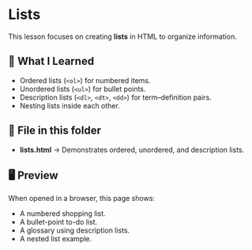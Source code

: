 # Lists

This lesson focuses on creating **lists** in HTML to organize information.

## 📌 What I Learned
- Ordered lists (`<ol>`) for numbered items.
- Unordered lists (`<ul>`) for bullet points.
- Description lists (`<dl>`, `<dt>`, `<dd>`) for term–definition pairs.
- Nesting lists inside each other.

## 📂 File in this folder
- **lists.html** → Demonstrates ordered, unordered, and description lists.

## 🖥 Preview
When opened in a browser, this page shows:
- A numbered shopping list.
- A bullet-point to-do list.
- A glossary using description lists.
- A nested list example.
